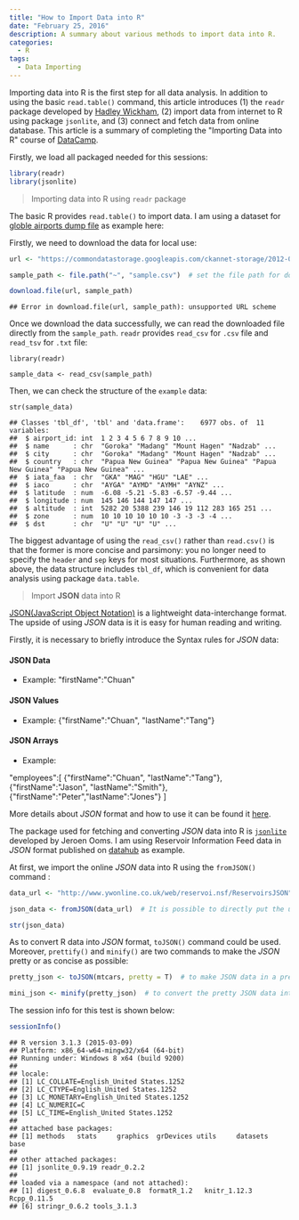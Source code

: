 ```yaml
---
title: "How to Import Data into R"
date: "February 25, 2016"
description: A summary about various methods to import data into R.
categories: 
  - R
tags: 
  - Data Importing
---
```




Importing data into R is the first step for all data analysis. In addition to using the basic `read.table()` command, this article introduces (1) the `readr` package developed by [Hadley Wickham](http://hadley.nz/), (2) import data from internet to R using package `jsonlite`, and (3) connect and fetch data from online database. This article is a summary of completing the "Importing Data into R" course of [DataCamp](https://www.datacamp.com/courses/importing-data-into-r). 

Firstly, we load all packaged needed for this sessions:


```r
library(readr)
library(jsonlite)
```

> Importing data into R using `readr` package 

The basic R provides `read.table()` to import data. I am using a dataset for [globle airports dump file](https://datahub.io/dataset/global_airports/resource/82b48517-63ed-47d7-be5f-e6775fc015bd) as example here:

Firstly, we need to download the data for local use:


```r
url <- "https://commondatastorage.googleapis.com/ckannet-storage/2012-07-09T214020/global_airports.csv"

sample_path <- file.path("~", "sample.csv")  # set the file path for download data

download.file(url, sample_path)
```

```
## Error in download.file(url, sample_path): unsupported URL scheme
```
Once we download the data successfully, we can read the downloaded file directly from the `sample_path`. `readr` provides `read_csv` for `.csv` file and `read_tsv` for `.txt` file:


```
library(readr)

sample_data <- read_csv(sample_path)
```

Then, we can check the structure of the `example` data:


```
str(sample_data)
```

```
## Classes 'tbl_df', 'tbl' and 'data.frame':	6977 obs. of  11 variables:
##  $ airport_id: int  1 2 3 4 5 6 7 8 9 10 ...
##  $ name      : chr  "Goroka" "Madang" "Mount Hagen" "Nadzab" ...
##  $ city      : chr  "Goroka" "Madang" "Mount Hagen" "Nadzab" ...
##  $ country   : chr  "Papua New Guinea" "Papua New Guinea" "Papua New Guinea" "Papua New Guinea" ...
##  $ iata_faa  : chr  "GKA" "MAG" "HGU" "LAE" ...
##  $ iaco      : chr  "AYGA" "AYMD" "AYMH" "AYNZ" ...
##  $ latitude  : num  -6.08 -5.21 -5.83 -6.57 -9.44 ...
##  $ longitude : num  145 146 144 147 147 ...
##  $ altitude  : int  5282 20 5388 239 146 19 112 283 165 251 ...
##  $ zone      : num  10 10 10 10 10 10 -3 -3 -3 -4 ...
##  $ dst       : chr  "U" "U" "U" "U" ...
```

The biggest advantage of using the `read_csv()` rather than `read.csv()` is that the former is more concise and parsimony: you no longer need to specify the `header` and `sep` keys for most situations. Furthermore, as shown above, the data structure includes `tbl_df`, which is convenient for data analysis using package `data.table`. 

> Import **JSON** data into R

[JSON(JavaScript Object Notation)](http://www.json.org/) is a lightweight data-interchange format. The upside of using *JSON* data is it is easy for human reading and writing. 

Firstly, it is necessary to briefly introduce the Syntax rules for *JSON* data:

#### JSON Data

  + Example:  "firstName":"Chuan"

#### JSON Values

  + Example: {"firstName":"Chuan", "lastName":"Tang"}
  
#### JSON Arrays

  + Example: 
  
  "employees":[
    {"firstName":"Chuan", "lastName":"Tang"},
    {"firstName":"Jason", "lastName":"Smith"},
    {"firstName":"Peter","lastName":"Jones"}
]

More details about *JSON* format and how to use it can be found it [here](http://www.w3schools.com/json/default.asp).

The package used for fetching and converting *JSON* data into R is [`jsonlite`](https://cran.r-project.org/web/packages/jsonlite/index.html) developed by Jeroen Ooms. I am using Reservoir Information Feed data in *JSON* format published on [datahub](https://datahub.io/dataset/reservoir-information-feed/resource/44ea13ec-c9a8-4fc5-9480-4b9f4fa59718) as example.


At first, we import the online *JSON* data into R using the `fromJSON()` command :


```r
data_url <- "http://www.ywonline.co.uk/web/reservoi.nsf/ReservoirsJSON"

json_data <- fromJSON(data_url)  # It is possible to directly put the url here as well

str(json_data)
```

As to convert R data into *JSON* format, `toJSON()` command could be used. Moreover, `prettify()` and `minify()` are two commands to make the *JSON* pretty or as concise as possible:


```r
pretty_json <- toJSON(mtcars, pretty = T)  # to make JSON data in a pretty way, the pretty key could be set directly

mini_json <- minify(pretty_json)  # to convert the pretty JSON data into concise way
```

The session info for this test is shown below:

```r
sessionInfo()
```

```
## R version 3.1.3 (2015-03-09)
## Platform: x86_64-w64-mingw32/x64 (64-bit)
## Running under: Windows 8 x64 (build 9200)
## 
## locale:
## [1] LC_COLLATE=English_United States.1252 
## [2] LC_CTYPE=English_United States.1252   
## [3] LC_MONETARY=English_United States.1252
## [4] LC_NUMERIC=C                          
## [5] LC_TIME=English_United States.1252    
## 
## attached base packages:
## [1] methods   stats     graphics  grDevices utils     datasets  base     
## 
## other attached packages:
## [1] jsonlite_0.9.19 readr_0.2.2    
## 
## loaded via a namespace (and not attached):
## [1] digest_0.6.8  evaluate_0.8  formatR_1.2   knitr_1.12.3  Rcpp_0.11.5  
## [6] stringr_0.6.2 tools_3.1.3
```














